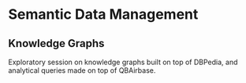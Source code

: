# Semantic Data Management
## Knowledge Graphs
Exploratory session on knowledge graphs built on top of DBPedia, and analytical queries made on top of QBAirbase.
